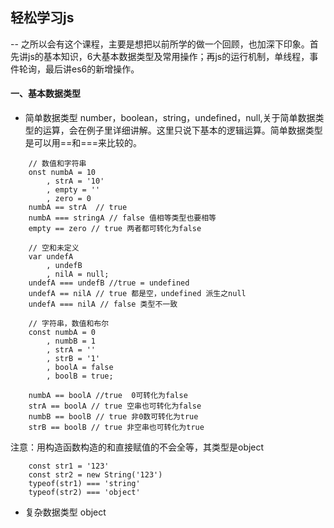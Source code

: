 ## 轻松学习js
--
之所以会有这个课程，主要是想把以前所学的做一个回顾，也加深下印象。首先讲js的基本知识，6大基本数据类型及常用操作；再js的运行机制，单线程，事件轮询，最后讲es6的新增操作。  
#### 一、基本数据类型
- 简单数据类型  number，boolean，string，undefined，null,关于简单数据类型的运算，会在例子里详细讲解。这里只说下基本的逻辑运算。简单数据类型是可以用==和===来比较的。
```
    // 数值和字符串
    onst numbA = 10
        , strA = '10'
        , empty = ''
        , zero = 0
    numbA == strA  // true
    numbA === stringA // false 值相等类型也要相等
    empty == zero // true 两者都可转化为false

    // 空和未定义
    var undefA
        , undefB
        , nilA = null;
    undefA === undefB //true = undefined
    undefA == nilA // true 都是空，undefined 派生之null
    undefA === nilA // false 类型不一致

    // 字符串，数值和布尔
    const numbA = 0
        , numbB = 1
        , strA = ''
        , strB = '1'
        , boolA = false
        , boolB = true;

    numbA == boolA //true  0可转化为false
    strA == boolA // true 空串也可转化为false
    numbB == boolB // true 非0数可转化为true
    strB == boolB // true 非空串也可转化为true

```     
注意：用构造函数构造的和直接赋值的不会全等，其类型是object      
```
    const str1 = '123'
    const str2 = new String('123')
    typeof(str1) === 'string'
    typeof(str2) === 'object'
```
- 复杂数据类型 object